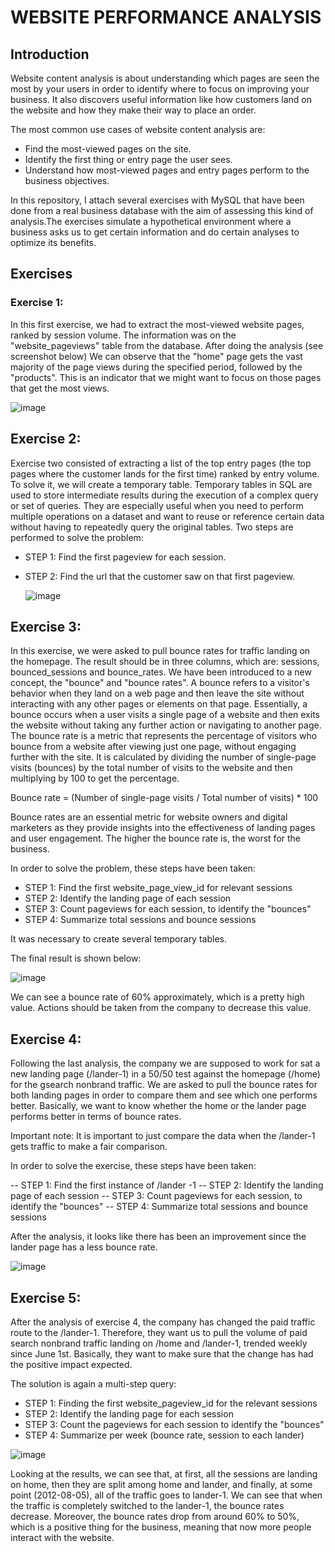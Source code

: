 # WEBSITE PERFORMANCE ANALYSIS

## Introduction
Website content analysis is about understanding which pages are seen the most by your users in order to identify where to focus on improving your business. It also discovers useful information like how customers land on the website and how they make their way to place an order. 

The most common use cases of website content analysis are:

- Find the most-viewed pages on the site.
- Identify the first thing or entry page the user sees.
- Understand how most-viewed pages and entry pages perform to the business objectives.

In this repository, I attach several exercises with MySQL that have been done from a real business database with the aim of assessing this kind of analysis.The exercises simulate a hypothetical environment where a business asks us to get certain information and do certain analyses to optimize its benefits.

## Exercises

### Exercise 1:
In this first exercise, we had to extract the most-viewed website pages, ranked by session volume. The information was on the "website_pageviews" table from the database. 
After doing the analysis (see screenshot below) We can observe that the "home" page gets the vast majority of the page views during the specified period, followed by the "products". 
This is an indicator that we might want to focus on those pages that get the most views. 

![image](https://github.com/IhonaMaria/Website-performance-analysis/assets/119692820/a9117e16-20bf-4dc6-81d1-e947cf7f5337)


## Exercise 2:
Exercise two consisted of extracting a list of the top entry pages (the top pages where the customer lands for the first time) ranked by entry volume. 
To solve it, we will create a temporary table. Temporary tables in SQL are used to store intermediate results during the execution of a complex query or set of queries. They are especially useful when you need to perform multiple operations on a dataset and want to reuse or reference certain data without having to repeatedly query the original tables.
Two steps are performed to solve the problem:

- STEP 1: Find the first pageview for each session.
- STEP 2: Find the url that the customer saw on that first pageview.

  ![image](https://github.com/IhonaMaria/Website-performance-analysis/assets/119692820/cd8ad3de-cb46-4c55-8ce3-f011f2c5c7cf)


## Exercise 3:
In this exercise, we were asked to pull bounce rates for traffic landing on the homepage. The result should be in three columns, which are: sessions, bounced_sessions and bounce_rates. 
We have been introduced to a new concept, the "bounce" and "bounce rates". A bounce refers to a visitor's behavior when they land on a web page and then leave the site without interacting with any other pages or elements on that page. Essentially, a bounce occurs when a user visits a single page of a website and then exits the website without taking any further action or navigating to another page.
The bounce rate is a metric that represents the percentage of visitors who bounce from a website after viewing just one page, without engaging further with the site. It is calculated by dividing the number of single-page visits (bounces) by the total number of visits to the website and then multiplying by 100 to get the percentage.

Bounce rate = (Number of single-page visits / Total number of visits) * 100

Bounce rates are an essential metric for website owners and digital marketers as they provide insights into the effectiveness of landing pages and user engagement. The higher the bounce rate is, the worst for the business.

In order to solve the problem, these steps have been taken:

- STEP 1: Find the first website_page_view_id for relevant sessions
- STEP 2: Identify the landing page of each session 
- STEP 3: Count pageviews for each session, to identify the "bounces"
- STEP 4: Summarize total sessions and bounce sessions

It was necessary to create several temporary tables.

The final result is shown below:

![image](https://github.com/IhonaMaria/Website-performance-analysis/assets/119692820/97acd895-cf83-4e16-9d01-f2184c585b6c)

We can see a bounce rate of 60% approximately, which is a pretty high value. Actions should be taken from the company to decrease this value.


## Exercise 4:
Following the last analysis, the company we are supposed to work for sat a new landing page (/lander-1) in a 50/50 test against the homepage (/home) for the gsearch nonbrand traffic.
We are asked to pull the bounce rates for both landing pages in order to compare them and see which one performs better. 
Basically, we want to know whether the home or the lander page performs better in terms of bounce rates. 

Important note: It is important to just compare the data when the /lander-1 gets traffic to make a fair comparison. 

In order to solve the exercise, these steps have been taken:

-- STEP 1: Find the first instance of /lander -1
-- STEP 2: Identify the landing page of each session 
-- STEP 3: Count pageviews for each session, to identify the "bounces"
-- STEP 4: Summarize total sessions and bounce sessions

After the analysis, it looks like there has been an improvement since the lander page has a less bounce rate.

![image](https://github.com/IhonaMaria/Website-performance-analysis/assets/119692820/4f6d3993-da25-4030-b42d-63a86640896f)


## Exercise 5:
After the analysis of exercise 4, the company has changed the paid traffic route to the /lander-1. Therefore, they want us to pull the volume of paid search nonbrand traffic landing on
/home and /lander-1, trended weekly since June 1st. Basically, they want to make sure that the change has had the positive impact expected.

The solution is again a multi-step query:

- STEP 1: Finding the first website_pageview_id for the relevant sessions
- STEP 2: Identify the landing page for each session
- STEP 3: Count the pageviews for each session to identify the "bounces"
- STEP 4: Summarize per week (bounce rate, session to each lander)

![image](https://github.com/IhonaMaria/Website-performance-analysis/assets/119692820/2994ee3f-8799-4002-a440-32f6d75d870a)

Looking at the results, we can see that, at first, all the sessions are landing on home, then they are split among home and lander, and finally, at some point (2012-08-05), all of the traffic goes to lander-1.
We can see that when the traffic is completely switched to the lander-1, the bounce rates decrease. 
Moreover, the bounce rates drop from around 60% to 50%, which is a positive thing for the business, meaning that now more people interact with the website. 
